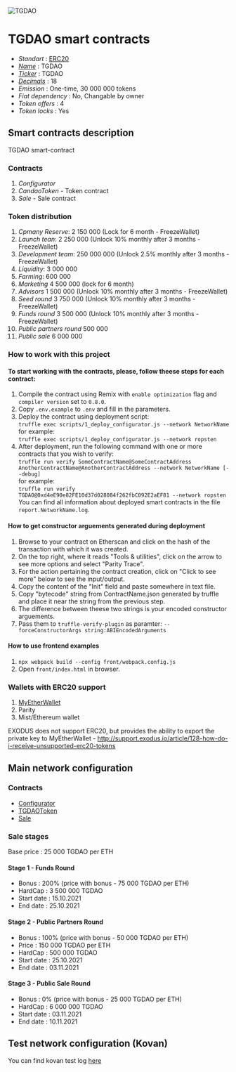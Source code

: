 ![TGDAO](logo.png "TGDAO Token")

# TGDAO smart contracts

* _Standart_        : [ERC20](https://github.com/ethereum/EIPs/blob/master/EIPS/eip-20.md)
* _[Name](https://github.com/ethereum/EIPs/blob/master/EIPS/eip-20.md#name)_            : TGDAO
* _[Ticker](https://github.com/ethereum/EIPs/blob/master/EIPS/eip-20.md#symbol)_          : TGDAO
* _[Decimals](https://github.com/ethereum/EIPs/blob/master/EIPS/eip-20.md#decimals)_        : 18
* _Emission_        : One-time, 30 000 000 tokens
* _Fiat dependency_ : No, Changable by owner
* _Token offers_    : 4
* _Token locks_     : Yes

## Smart contracts description

TGDAO smart-contract

### Contracts
1. _Configurator_
2. _CandaoToken_ - Token contract
3. _Sale_ - Sale contract

### Token distribution
1. _Cpmany Reserve_: 2 150 000 (Lock for 6 month - FreezeWallet)
2. _Launch tean_: 2 250 000 (Unlock 10% monthly after 3 months - FreezeWallet)
3. _Development team_: 250 000 000 (Unlock 2.5% monthly after 3 months - FreezeWallet)
4. _Liquidity_: 3 000 000
5. _Farming_: 600 000
6. _Marketing_ 4 500 000 (lock for 6 month)
7. _Advisors_ 1 500 000 (Unlock 10% monthly after 3 months - FreezeWallet)
8. _Seed round_ 3 750 000 (Unlock 10% monthly after 3 months - FreezeWallet)
9. _Funds round_ 3 500 000 (Unlock 10% monthly after 3 months - FreezeWallet)
11. _Public partners round_ 500 000
12. _Public sale_ 6 000 000

### How to work with this project
#### To start working with the contracts, please, follow theese steps for each contract:
1. Compile the contract using Remix with `enable optimization` flag and `compiler version` set to `0.8.0`.
2. Copy `.env.example` to `.env` and fill in the parameters.
2. Deploy the contract using deployment script:  
   ```truffle exec scripts/1_deploy_configurator.js --network NetworkName```  
   for example:  
   ```truffle exec scripts/1_deploy_configurator.js --network ropsten```
3. After deployment, run the following command with one or more contracts that you wish to verify:  
    ```truffle run verify SomeContractName@SomeContractAddress AnotherContractName@AnotherContractAddress --network NetworkName [--debug]```  
    for example:  
    ```truffle run verify  TGDAO@0xd4eE90e82FE10d37d028084f262fbC092E2aEF81 --network ropsten```  
    You can find all information about deployed smart contracts in the file `report.NetworkName.log`.
#### How to get constructor arguements generated during deployment
1. Browse to your contract on Etherscan and click on the hash of the transaction with which it was created.
2. On the top right, where it reads "Tools & utilities", click on the arrow to see more options and select "Parity Trace".
3. For the action pertaining the contract creation, click on "Click to see more" below to see the input/output.
4. Copy the content of the "Init" field and paste somewhere in text file.
5. Copy "bytecode" string from ContractName.json generated by truffle and place it near the string from the previous step.
6. The difference between theese two strings is your encoded constructor arguements.
7. Pass them to `truffle-verify-plugin` as paramter: `--forceConstructorArgs string:ABIEncodedArguments`

#### How to use frontend examples
1. `npx webpack build --config front/webpack.config.js`
2. Open `front/index.html` in browser.

### Wallets with ERC20 support
1. [MyEtherWallet](https://www.myetherwallet.com)
2. Parity
3. Mist/Ethereum wallet

EXODUS does not support ERC20, but provides the ability to export the private key to MyEtherWallet - http://support.exodus.io/article/128-how-do-i-receive-unsupported-erc20-tokens

## Main network configuration

### Contracts
* [Configurator](https://etherscan.io)
* [TGDAOToken](https://etherscan.io)
* [Sale](https://etherscan.io)

### Sale stages
Base price                          : 25 000 TGDAO per ETH

#### Stage 1 - Funds Round 
* Bonus                             : 200% (price with bonus - 75 000 TGDAO per ETH)
* HardCap                           : 3 500 000 TGDAO
* Start date                        : 15.10.2021
* End date                          : 25.10.2021

#### Stage 2 - Public Partners Round
* Bonus                             : 100% (price with bonus - 50 000 TGDAO per ETH)
* Price                             : 150 000 TGDAO per ETH
* HardCap                           : 500 000 TGDAO
* Start date                        : 25.10.2021
* End date                          : 03.11.2021

#### Stage 3 - Public Sale Round
* Bonus                             : 0% (price with bonus - 25 000 TGDAO per ETH)
* HardCap                           : 6 000 000 TGDAO
* Start date                        : 03.11.2021
* End date                          : 10.11.2021

## Test network configuration (Kovan)
You can find kovan test log [here](docs/kovan.log.md)

